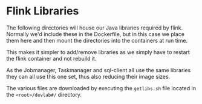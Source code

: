 # Flink Libraries

The following directories will house our Java libraries required by flink. Normally we'd include these in the Dockerfile, but in this case we place them here and then mount the directories into the containers at run time.

This makes it simpler to add/remove libraries as we simply have to restart the flink container and not rebuild it.

As the Jobmanager, Taskmanager and sql-client all use the same libraries they can all use this one set, thus also reducing their image sizes.

The various files are downloaded by executing the `getlibs.sh` file located in the `<root>/devlab#/` directory.